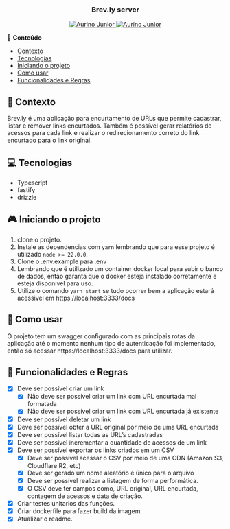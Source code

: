 <div align="center">
   <h3>Brev.ly server</h3>
</div>

<p align="center">
   <a href="https://www.instagram.com/aurigod97/">
      <img alt="Aurino Junior" src="https://img.shields.io/badge/-aurigod97-0390fc?style=flat&logo=Instagram&logoColor=white&color=blue" />
   </a>
    <a href="https://www.linkedin.com/in/aurino-junior-7718a4158/">
      <img alt="Aurino Junior" src="https://img.shields.io/badge/-Aurino%20Junior-0390fc?style=flat&logo=Linkedin&logoColor=white&color=blue" />
   </a>
</p>

📍 **Conteúdo**

- [Contexto](#blue_book-contexto)
- [Tecnologias](#computer-tecnologias)
- [Iniciando o projeto](#video_game-iniciando-o-projeto)
- [Como usar](#beers-como-usar)
- [Funcionalidades e Regras](#page_with_curl-funcionalidades-e-regras)

## :blue_book: Contexto

Brev.ly é uma aplicação para encurtamento de URLs que permite cadastrar, listar e remover links encurtados. Também é possível gerar relatórios de acessos para cada link e realizar o redirecionamento correto do link encurtado para o link original.

## :computer: Tecnologias

- Typescript
- fastify
- drizzle


## :video_game: Iniciando o projeto

1. clone o projeto.
2. Instale as dependencias com `yarn` lembrando que para esse projeto é utilizado `node >= 22.0.0`.
3. Clone o .env.example para .env
4. Lembrando que é utilizado um container docker local para subir o banco de dados, então garanta que o docker esteja instalado corretamente e esteja disponivel para uso.
5. Utilize o comando `yarn start` se tudo ocorrer bem a aplicação estará acessivel em https://localhost:3333/docs

## :beers: Como usar

O projeto tem um swagger configurado com as principais rotas da aplicação até o momento nenhum tipo de autenticação foi implementado, então só acessar https://localhost:3333/docs para utilizar.


## :page_with_curl: Funcionalidades e Regras

- [x]  Deve ser possível criar um link
    - [x]  Não deve ser possível criar um link com URL encurtada mal formatada
    - [x]  Não deve ser possível criar um link com URL encurtada já existente
- [x]  Deve ser possível deletar um link
- [x]  Deve ser possível obter a URL original por meio de uma URL encurtada
- [x]  Deve ser possível listar todas as URL’s cadastradas
- [x]  Deve ser possível incrementar a quantidade de acessos de um link
- [x]  Deve ser possível exportar os links criados em um CSV
    - [x]  Deve ser possível acessar o CSV por meio de uma CDN (Amazon S3, Cloudflare R2, etc)
    - [x]  Deve ser gerado um nome aleatório e único para o arquivo
    - [x]  Deve ser possível realizar a listagem de forma performática.
    - [x]  O CSV deve ter campos como, URL original, URL encurtada, contagem de acessos e data de criação.
- [x] Criar testes unitarios das funções.
- [x] Criar dockerfile para fazer build da imagem.
- [x] Atualizar o readme.
